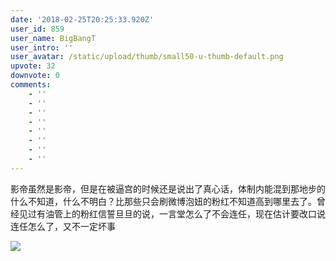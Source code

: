 ```yaml
---
date: '2018-02-25T20:25:33.920Z'
user_id: 859
user_name: BigBangT
user_intro: ''
user_avatar: /static/upload/thumb/small50-u-thumb-default.png
upvote: 32
downvote: 0
comments:
    - ''
    - ''
    - ''
    - ''
    - ''
    - ''
    - ''
    - ''
---
```


影帝虽然是影帝，但是在被逼宫的时候还是说出了真心话，体制内能混到那地步的什么不知道，什么不明白？比那些只会刷微博泡妞的粉红不知道高到哪里去了。曾经见过有油管上的粉红信誓旦旦的说，一言堂怎么了不会连任，现在估计要改口说连任怎么了，又不一定坏事

![](https://pincimg.com/posts/39658/2f9aa1a5ea5e931f69548daa4d2c4fec.jpg)
